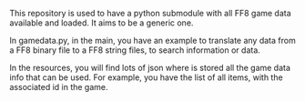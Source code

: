 This repository is used to have a python submodule with all FF8 game data available and loaded. It aims to be a generic one.

In gamedata.py, in the main, you have an example to translate any data from a FF8 binary file to a FF8 string files, to search information or data.

In the resources, you will find lots of json where is stored all the game data info that can be used. For example, you have the list of all items, with the associated id in the game.
